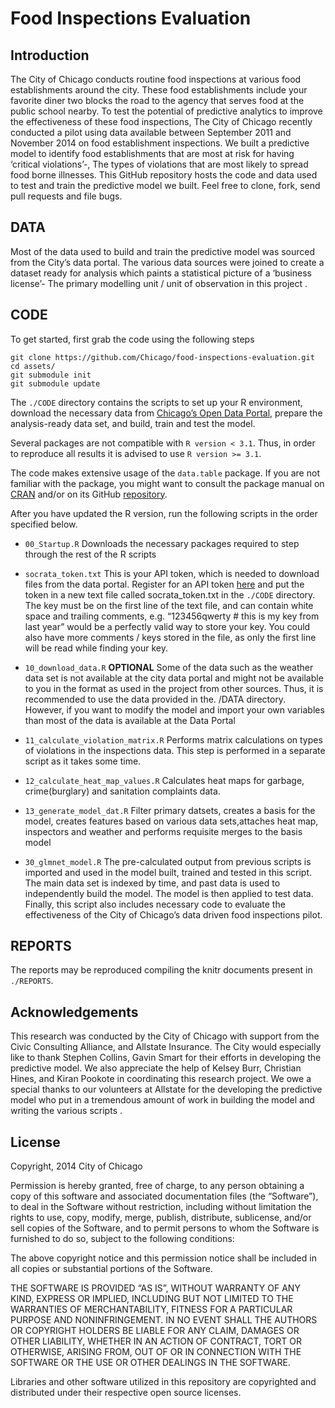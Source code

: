 Food Inspections Evaluation
============================

Introduction
------------

The City of Chicago conducts routine food inspections at various food establishments around the city. These food establishments include your favorite diner two blocks the road to the agency that serves food at the public school nearby. To test the potential of predictive analytics to improve the effectiveness of these food inspections, The City of Chicago recently conducted a pilot using data available between September 2011 and November 2014 on food establishment inspections. We built a predictive model to identify food establishments that are most at risk for having ‘critical violations’-, The types of violations that are most likely to spread food borne illnesses. This GitHub repository hosts the code and data used to test and train the predictive model we built. Feel free to clone, fork, send pull requests and file bugs.

DATA
------

Most of the data used to build and train the predictive model was sourced from the City’s data portal. The various data sources were joined to create a dataset ready for analysis which paints a statistical picture of a ‘business license’- The primary modelling unit / unit of observation in this project .

CODE
------

 
To get started, first grab the code using the following steps

```
git clone https://github.com/Chicago/food-inspections-evaluation.git
cd assets/
git submodule init
git submodule update

```


The ``./CODE`` directory contains the scripts to set up your R environment, download the necessary data from [Chicago’s Open Data Portal](http://data.cityofchicago.org), prepare the analysis-ready data set, and build, train and test the model.

Several packages are not compatible with ```R version < 3.1```. Thus, in order to reproduce all results it is advised to use ```R version >= 3.1```. 

The code makes extensive usage of the ``data.table`` package. If you are not familiar with the package, you might want to consult the package manual on [CRAN](http://cran.r-project.org/web/packages/data.table/index.html) and/or on its GitHub [repository](https://github.com/Rdatatable/data.table/wiki).

After you have updated the R version, run the following scripts in the order specified below.

+    ```00_Startup.R``` Downloads the necessary packages required to step through the rest of the R scripts


+  ```socrata_token.txt``` This is your API token, which is needed to download files from the data portal. Register for an API token [here](https://support.socrata.com/hc/en-us/articles/202950038-How-to-obtain-an-App-Token-aka-API-Key-) and put the token in a new text file called socrata_token.txt in the ``./CODE`` directory. The key must be on the first line of the text file, and can contain white space and trailing comments, e.g. “123456qwerty # this is my key from last year” would be a perfectly valid way to store your key. You could also have more comments / keys stored in the file, as only the first line will be read while finding your key. 

       


+    ```10_download_data.R``` **OPTIONAL**  Some of the data such as the weather data set is not available at the city data portal and might not be available to you in the format as used in the project from other sources. Thus, it is recommended to use the data provided in the. /DATA directory. However, if you want  to modify the model and import your own variables than most of the data is available at the Data Portal



+	```11_calculate_violation_matrix.R``` Performs matrix calculations on types of violations in the inspections data. This step is performed in a separate script as it takes some time.



+	```12_calculate_heat_map_values.R``` Calculates heat maps for garbage, crime(burglary) and sanitation complaints data. 



+	```13_generate_model_dat.R``` Filter primary datsets, creates a basis for the model, creates features based on various data sets,attaches heat map, inspectors and weather and performs requisite merges to the basis model



+	```30_glmnet_model.R``` The pre-calculated output from previous scripts is imported and used in the model built, trained and tested in this script. The main data set is indexed by time, and past data is used to independently build the model. The model is then applied to test data.  Finally, this script also includes necessary code to evaluate the effectiveness of the City of Chicago’s data driven food inspections pilot.

REPORTS
-------

The reports may be reproduced compiling the knitr documents present in ``./REPORTS``. 


Acknowledgements
----------------
This research was conducted by the City of Chicago with support from the Civic Consulting Alliance, and Allstate Insurance. The City would especially like to thank Stephen Collins, Gavin Smart for their efforts in developing the predictive model. We also appreciate the help of Kelsey Burr, Christian Hines, and Kiran Pookote in coordinating this research project. We owe a special thanks to our volunteers at Allstate for the developing the predictive model who put in a tremendous amount of work in building the model and writing the various scripts .

License
-------
Copyright, 2014 City of Chicago

Permission is hereby granted, free of charge, to any person obtaining a copy of this software and associated documentation files (the “Software”), to deal in the Software without restriction, including without limitation the rights to use, copy, modify, merge, publish, distribute, sublicense, and/or sell copies of the Software, and to permit persons to whom the Software is furnished to do so, subject to the following conditions:

The above copyright notice and this permission notice shall be included in all copies or substantial portions of the Software.

THE SOFTWARE IS PROVIDED “AS IS”, WITHOUT WARRANTY OF ANY KIND, EXPRESS OR IMPLIED, INCLUDING BUT NOT LIMITED TO THE WARRANTIES OF MERCHANTABILITY, FITNESS FOR A PARTICULAR PURPOSE AND NONINFRINGEMENT. IN NO EVENT SHALL THE AUTHORS OR COPYRIGHT HOLDERS BE LIABLE FOR ANY CLAIM, DAMAGES OR OTHER LIABILITY, WHETHER IN AN ACTION OF CONTRACT, TORT OR OTHERWISE, ARISING FROM, OUT OF OR IN CONNECTION WITH THE SOFTWARE OR THE USE OR OTHER DEALINGS IN THE SOFTWARE.

Libraries and other software utilized in this repository are copyrighted and distributed under their respective open source licenses.
